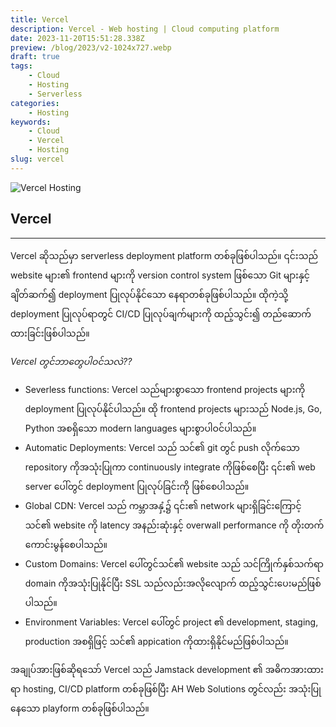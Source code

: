 ```yaml
---
title: Vercel
description: Vercel - Web hosting | Cloud computing platform
date: 2023-11-20T15:51:28.338Z
preview: /blog/2023/v2-1024x727.webp
draft: true
tags:
    - Cloud
    - Hosting
    - Serverless
categories:
    - Hosting
keywords:
    - Cloud
    - Vercel
    - Hosting
slug: vercel
---
```


![Vercel Hosting](/blog/2023/v2-1024x727.webp#center)

## Vercel

---

Vercel ဆိုသည်မှာ serverless deployment platform တစ်ခုဖြစ်ပါသည်။​ ၎င်းသည် website များ၏ frontend များကို version control system ဖြစ်သော Git များနှင့် ချိတ်ဆက်၍ deployment ပြုလုပ်နိုင်သော နေရာတစ်ခုဖြစ်ပါသည်။ ထိုကဲ့သို့ deployment ပြုလုပ်ရာတွင် CI/CD ပြုလုပ်ချက်များကို ထည့်သွင်း၍ တည်ဆောက်ထားခြင်းဖြစ်ပါသည်။
<!--more-->
*Vercel တွင်ဘာတွေပါဝင်သလဲ??*

- Severless functions: Vercel သည်များစွာသော frontend projects များကို deployment ပြုလုပ်နိုင်ပါသည်။​ ထို ​frontend projects များသည် Node.js, Go, Python အစရှိသော modern languages များစွာပါဝင်ပါသည်။
- Automatic Deployments: Vercel သည် သင်၏ git တွင် push လိုက်သော repository ကိုအသုံးပြုကာ continuously integrate ကိုဖြစ်စေပြီး ၎င်း၏ web server ပေါ်တွင် deployment ပြုလုပ်ခြင်းကို ဖြစ်စေပါသည်။
- Global CDN: Vercel ​သည် ကမ္ဘာအနှံ့၌ ၎င်း၏ network များရှိခြင်းကြောင့် သင်၏ website ကို latency အနည်းဆုံးနှင့် overwall performance ကို တိုးတက်ကောင်းမွန်စေပါသည်။
- Custom Domains: Vercel ပေါ်တွင်သင်၏ website သည် သင်ကြိုက်နှစ်သက်ရာ domain ကိုအသုံးပြုနိုင်ပြီး SSL သည်လည်းအလိုလျောက် ထည့်သွင်းပေးမည်ဖြစ်ပါသည်။​
- Environment Variables: Vercel ပေါ်တွင် project ၏ development, staging, production အစရှိဖြင့် သင်၏ appication ကိုထားရှိနိုင်မည်ဖြစ်ပါသည်။ 

အချုပ်အားဖြစ်ဆိုရသော် Vercel သည် Jamstack development ၏ အဓိကအားထားရာ hosting, CI/CD platform တစ်ခုဖြစ်ပြီး AH Web Solutions တွင်လည်း အသုံးပြုနေသော playform တစ်ခုဖြစ်ပါသည်။ 